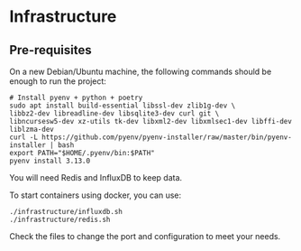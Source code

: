 # Infrastructure

## Pre-requisites

On a new Debian/Ubuntu machine, the following commands should be enough to run the project:

```shell
# Install pyenv + python + poetry
sudo apt install build-essential libssl-dev zlib1g-dev \
libbz2-dev libreadline-dev libsqlite3-dev curl git \
libncursesw5-dev xz-utils tk-dev libxml2-dev libxmlsec1-dev libffi-dev liblzma-dev
curl -L https://github.com/pyenv/pyenv-installer/raw/master/bin/pyenv-installer | bash
export PATH="$HOME/.pyenv/bin:$PATH"
pyenv install 3.13.0
```

You will need Redis and InfluxDB to keep data.

To start containers using docker, you can use:
```shell
./infrastructure/influxdb.sh
./infrastructure/redis.sh
```

Check the files to change the port and configuration to meet your needs.
